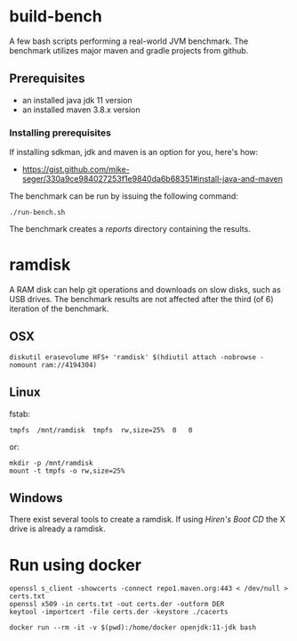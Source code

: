 # build-bench

A few bash scripts performing a real-world JVM benchmark. The benchmark utilizes major maven and gradle projects from github.

## Prerequisites
- an installed java jdk 11 version
- an installed maven 3.8.x version

### Installing prerequisites
If installing sdkman, jdk and maven is an option for you, here's how:
- https://gist.github.com/mike-seger/330a9ce984027253f1e9840da6b68351#install-java-and-maven

The benchmark can be run by issuing the following command:
```
./run-bench.sh
```

The benchmark creates a *reports* directory containing the results.

# ramdisk

A RAM disk can help git operations and downloads on slow disks, such as USB drives.
The benchmark results are not affected after the third (of 6) iteration of the benchmark.

## OSX
```
diskutil erasevolume HFS+ 'ramdisk' $(hdiutil attach -nobrowse -nomount ram://4194304)
```

## Linux

fstab:
```
tmpfs  /mnt/ramdisk  tmpfs  rw,size=25%  0   0
```

or:
```
mkdir -p /mnt/ramdisk
mount -t tmpfs -o rw,size=25%
```

## Windows

There exist several tools to create a ramdisk. If using *Hiren's Boot CD* the X drive is
already a ramdisk.

# Run using docker
```
openssl s_client -showcerts -connect repo1.maven.org:443 < /dev/null > certs.txt
openssl x509 -in certs.txt -out certs.der -outform DER
keytool -importcert -file certs.der -keystore ./cacerts

docker run --rm -it -v $(pwd):/home/docker openjdk:11-jdk bash
```
